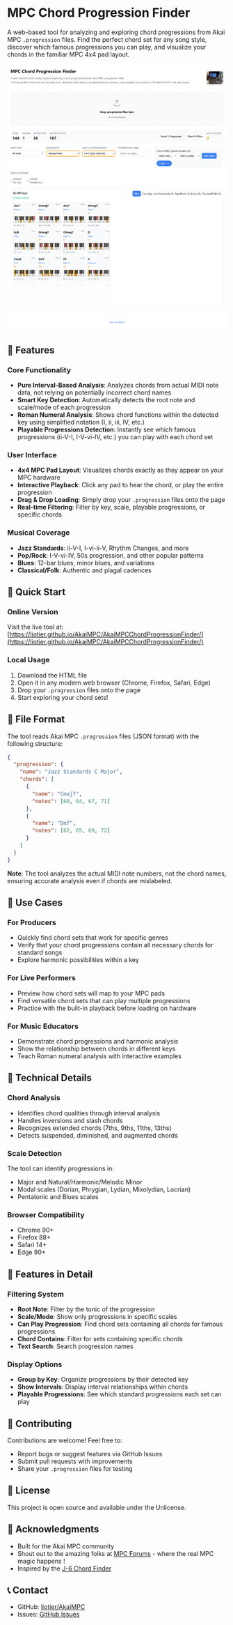 # MPC Chord Progression Finder

A web-based tool for analyzing and exploring chord progressions from Akai MPC `.progression` files. Find the perfect chord set for any song style, discover which famous progressions you can play, and visualize your chords in the familiar MPC 4x4 pad layout.

![Screenshot](Screenshot%202025-08-23%20at%2011-37-07%20MPC%20Chord%20Progression%20Finder.png)

## 🎹 Features

### Core Functionality
- **Pure Interval-Based Analysis**: Analyzes chords from actual MIDI note data, not relying on potentially incorrect chord names
- **Smart Key Detection**: Automatically detects the root note and scale/mode of each progression
- **Roman Numeral Analysis**: Shows chord functions within the detected key using simplified notation (I, ii, iii, IV, etc.)
- **Playable Progressions Detection**: Instantly see which famous progressions (ii-V-I, I-V-vi-IV, etc.) you can play with each chord set

### User Interface
- **4x4 MPC Pad Layout**: Visualizes chords exactly as they appear on your MPC hardware
- **Interactive Playback**: Click any pad to hear the chord, or play the entire progression
- **Drag & Drop Loading**: Simply drop your `.progression` files onto the page
- **Real-time Filtering**: Filter by key, scale, playable progressions, or specific chords

### Musical Coverage
- **Jazz Standards**: ii-V-I, I-vi-ii-V, Rhythm Changes, and more
- **Pop/Rock**: I-V-vi-IV, 50s progression, and other popular patterns  
- **Blues**: 12-bar blues, minor blues, and variations
- **Classical/Folk**: Authentic and plagal cadences

## 🚀 Quick Start

### Online Version
Visit the live tool at: [https://liotier.github.io/AkaiMPC/AkaiMPCChordProgressionFinder/](https://liotier.github.io/AkaiMPC/AkaiMPCChordProgressionFinder/)

### Local Usage
1. Download the HTML file
2. Open it in any modern web browser (Chrome, Firefox, Safari, Edge)
3. Drop your `.progression` files onto the page
4. Start exploring your chord sets!

## 📁 File Format

The tool reads Akai MPC `.progression` files (JSON format) with the following structure:

```json
{
  "progression": {
    "name": "Jazz Standards C Major",
    "chords": [
      {
        "name": "Cmaj7",
        "notes": [60, 64, 67, 71]
      },
      {
        "name": "Dm7",
        "notes": [62, 65, 69, 72]
      }
    ]
  }
}
```

**Note**: The tool analyzes the actual MIDI note numbers, not the chord names, ensuring accurate analysis even if chords are mislabeled.

## 🎯 Use Cases

### For Producers
- Quickly find chord sets that work for specific genres
- Verify that your chord progressions contain all necessary chords for standard songs
- Explore harmonic possibilities within a key

### For Live Performers  
- Preview how chord sets will map to your MPC pads
- Find versatile chord sets that can play multiple progressions
- Practice with the built-in playback before loading on hardware

### For Music Educators
- Demonstrate chord progressions and harmonic analysis
- Show the relationship between chords in different keys
- Teach Roman numeral analysis with interactive examples

## 🔧 Technical Details

### Chord Analysis
- Identifies chord qualities through interval analysis
- Handles inversions and slash chords
- Recognizes extended chords (7ths, 9ths, 11ths, 13ths)
- Detects suspended, diminished, and augmented chords

### Scale Detection
The tool can identify progressions in:
- Major and Natural/Harmonic/Melodic Minor
- Modal scales (Dorian, Phrygian, Lydian, Mixolydian, Locrian)
- Pentatonic and Blues scales

### Browser Compatibility
- Chrome 90+
- Firefox 88+
- Safari 14+
- Edge 90+

## 🎨 Features in Detail

### Filtering System
- **Root Note**: Filter by the tonic of the progression
- **Scale/Mode**: Show only progressions in specific scales
- **Can Play Progression**: Find chord sets containing all chords for famous progressions
- **Chord Contains**: Filter for sets containing specific chords
- **Text Search**: Search progression names

### Display Options
- **Group by Key**: Organize progressions by their detected key
- **Show Intervals**: Display interval relationships within chords
- **Playable Progressions**: See which standard progressions each set can play

## 🤝 Contributing

Contributions are welcome! Feel free to:
- Report bugs or suggest features via GitHub Issues
- Submit pull requests with improvements
- Share your `.progression` files for testing

## 📝 License

This project is open source and available under the Unlicense.

## 🙏 Acknowledgments

- Built for the Akai MPC community
- Shout out to the amazing folks at [MPC Forums](https://www.mpc-forums.com/) - where the real MPC magic happens !
- Inspired by the [J-6 Chord Finder](https://j6chordfinder.github.io/)

## 📞 Contact

- GitHub: [liotier/AkaiMPC](https://github.com/liotier/AkaiMPC)
- Issues: [GitHub Issues](https://github.com/liotier/AkaiMPC/issues)


